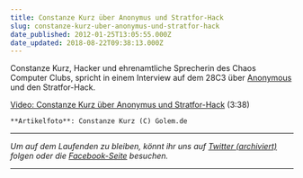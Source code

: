 ```yaml
---
title: Constanze Kurz über Anonymus und Stratfor-Hack
slug: constanze-kurz-uber-anonymus-und-stratfor-hack
date_published: 2012-01-25T13:05:55.000Z
date_updated: 2018-08-22T09:38:13.000Z
---
```


Constanze Kurz, Hacker und ehrenamtliche Sprecherin des Chaos Computer Clubs, spricht in einem Interview auf dem 28C3 über [Anonymous](http://www.google.de/webhp#sclient=psy-ab&amp;hl=de&amp;site=webhp&amp;source=hp&amp;q=thafaker+anonymous&amp;pbx=1&amp;oq=thafaker+anonymous&amp;aq=f&amp;aqi=&amp;aql=&amp;gs_sm=e&amp;gs_upl=1748l9464l0l10386l29l19l7l1l1l0l188l2237l8.11l27l0&amp;bav=on.2,or.r_gc.r_pw.,cf.osb&amp;fp=528582f8309075ca&amp;biw=1152&amp;bih=921) und den Stratfor-Hack.

[Video: Constanze Kurz über Anonymus und Stratfor-Hack](http://video.golem.de/internet/6786/interview-constanze-kurz-(ccc)-ueber-anonymus.html) (3:38)

`**Artikelfoto**: Constanze Kurz (C) Golem.de`

---

*Um auf dem Laufenden zu bleiben, könnt ihr uns auf [Twitter (archiviert)](http://web.archive.org/web/20250905043545/https://twitter.com/) folgen oder die [Facebook-Seite](http://de-de.facebook.com/pages/thafaker-auf-Beton/154600141278763) besuchen.*

---
